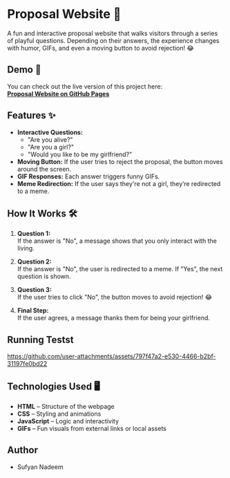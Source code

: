 # Proposal Website 💌

A fun and interactive proposal website that walks visitors through a series of playful questions. Depending on their answers, the experience changes with humor, GIFs, and even a moving button to avoid rejection! 😂

## Demo 🎉
You can check out the live version of this project here:  
[**Proposal Website on GitHub Pages**](https://kycilius.github.io/proposal-site/)

## Features ✨
- **Interactive Questions:** 
  - "Are you alive?"  
  - "Are you a girl?"  
  - "Would you like to be my girlfriend?"  
- **Moving Button:** If the user tries to reject the proposal, the button moves around the screen.
- **GIF Responses:** Each answer triggers funny GIFs.
- **Meme Redirection:** If the user says they're not a girl, they’re redirected to a meme.

## How It Works 🛠️
1. **Question 1:**  
   If the answer is "No", a message shows that you only interact with the living.

2. **Question 2:**  
   If the answer is "No", the user is redirected to a meme. If "Yes", the next question is shown.

3. **Question 3:**  
   If the user tries to click "No", the button moves to avoid rejection! 😂

4. **Final Step:**  
   If the user agrees, a message thanks them for being your girlfriend.
## Running Testst
https://github.com/user-attachments/assets/797f47a2-e530-4466-b2bf-31197fe0bd22
## Technologies Used 🖥️
- **HTML** – Structure of the webpage  
- **CSS** – Styling and animations  
- **JavaScript** – Logic and interactivity  
- **GIFs** – Fun visuals from external links or local assets
## Author

- Sufyan Nadeem
